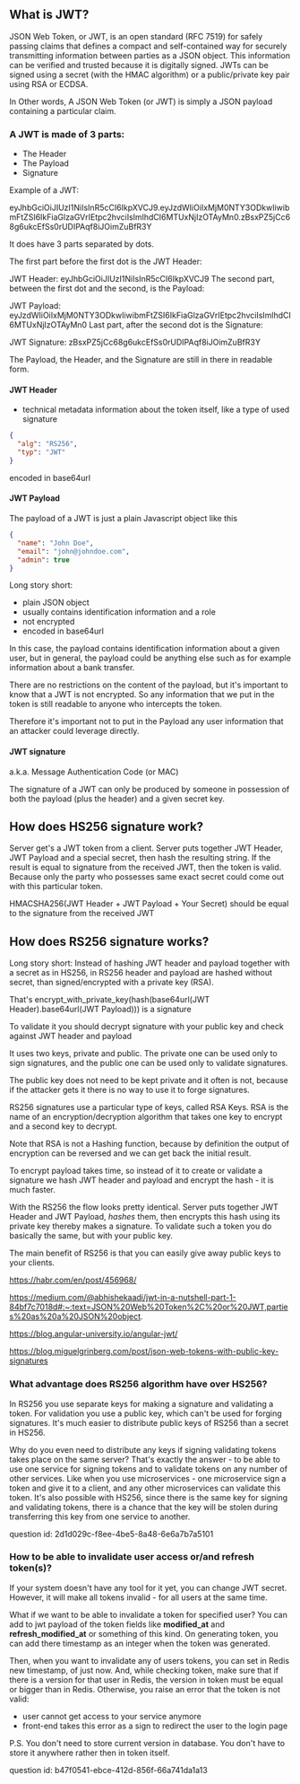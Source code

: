 ## What is JWT?

JSON Web Token, or JWT, is an open standard (RFC 7519) for safely passing claims that defines a 
compact and self-contained way for securely transmitting information between parties as 
a JSON object. This information can be verified and trusted because it is digitally signed. 
JWTs can be signed using a secret (with the HMAC algorithm) or a public/private key pair using 
RSA or ECDSA.

In Other words, A JSON Web Token (or JWT) is simply a JSON payload containing a particular claim.

### A JWT is made of 3 parts:
- The Header
- The Payload
- Signature

Example of a JWT:

eyJhbGciOiJIUzI1NiIsInR5cCI6IkpXVCJ9.eyJzdWIiOiIxMjM0NTY3ODkwIiwibmFtZSI6IkFiaGlzaGVrIEtpc2hvciIsImlhdCI6MTUxNjIzOTAyMn0.zBsxPZ5jCc68g6ukcEfSs0rUDIPAqf8iJOimZuBfR3Y

It does have 3 parts separated by dots.

The first part before the first dot is the JWT Header:

JWT Header:
eyJhbGciOiJIUzI1NiIsInR5cCI6IkpXVCJ9
The second part, between the first dot and the second, is the Payload:

JWT Payload:
eyJzdWIiOiIxMjM0NTY3ODkwIiwibmFtZSI6IkFiaGlzaGVrIEtpc2hvciIsImlhdCI6MTUxNjIzOTAyMn0
Last part, after the second dot is the Signature:

JWT Signature:
zBsxPZ5jCc68g6ukcEfSs0rUDIPAqf8iJOimZuBfR3Y

The Payload, the Header, and the Signature are still in there in readable form.

#### JWT Header

- technical metadata information about the token itself, like a type of used signature
```json
{
  "alg": "RS256",
  "typ": "JWT"
}
```

encoded in base64url

#### JWT Payload
The payload of a JWT is just a plain Javascript object like this
```json
{
  "name": "John Doe",
  "email": "john@johndoe.com",
  "admin": true
}
```
Long story short:
- plain JSON object
- usually contains identification information and a role
- not encrypted
- encoded in base64url

In this case, the payload contains identification information about a given user, but in general, 
the payload could be anything else such as for example information about a bank transfer.

There are no restrictions on the content of the payload, but it's important to know that a JWT is 
not encrypted. So any information that we put in the token is still readable to anyone who 
intercepts the token.

Therefore it's important not to put in the Payload any user information that an attacker could leverage directly.


#### JWT signature
a.k.a. Message Authentication Code (or MAC)

The signature of a JWT can only be produced by someone in possession of both the 
payload (plus the header) and a given secret key.

## How does HS256 signature work?

Server get's a JWT token from a client. Server puts together JWT Header, JWT Payload and a special secret, then
hash the resulting string. If the result is equal to signature from the received JWT, then the token is valid. Because 
only the party who possesses same exact secret could come out with this particular token.

HMACSHA256(JWT Header + JWT Payload + Your Secret) should be equal to the signature from the received JWT

## How does RS256 signature works?

Long story short:
Instead of hashing JWT header and payload together with a secret as in HS256, 
in RS256 header and payload are hashed without secret, than signed/encrypted with a private key (RSA). 

That's encrypt_with_private_key(hash(base64url(JWT Header).base64url(JWT Payload))) is a signature

To validate it you should decrypt signature with your public key and check against JWT header and payload

It uses two keys, private and public. The private one can be used only to sign signatures, and the public one can 
be used only to validate signatures. 

The public key does not need to be kept private and it often is not, because if the attacker gets it there is no way 
to use it to forge signatures.

RS256 signatures use a particular type of keys, called RSA Keys. RSA is the name of an encryption/decryption algorithm 
that takes one key to encrypt and a second key to decrypt.

Note that RSA is not a Hashing function, because by definition the output of encryption can be reversed and we can get 
back the initial result.

To encrypt payload takes time, so instead of it to create or validate a signature we hash JWT header and payload and
encrypt the hash - it is much faster.

With the RS256 the flow looks pretty identical. Server puts together JWT Header and JWT Payload, _hashes_ them, then
encrypts this hash using its private key thereby makes a signature. To validate such a token you do basically the same, 
but with your public key.

The main benefit of RS256 is that you can easily give away public keys to your clients.

https://habr.com/en/post/456968/

https://medium.com/@abhishekaadi/jwt-in-a-nutshell-part-1-84bf7c7018d#:~:text=JSON%20Web%20Token%2C%20or%20JWT,parties%20as%20a%20JSON%20object.

https://blog.angular-university.io/angular-jwt/

https://blog.miguelgrinberg.com/post/json-web-tokens-with-public-key-signatures


### What advantage does RS256 algorithm have over HS256?

In RS256 you use separate keys for making a signature and validating a token. For validation you use a public key, 
which can't be used for forging signatures. It's much easier to distribute public keys of RS256 than a secret in HS256.

Why do you even need to distribute any keys if signing validating tokens takes place on the same server? That's
exactly the answer - to be able to use one service for signing tokens and to validate tokens on any number of other
services. Like when you use microservices - one microservice sign a token and give it to a client, and any other
microservices can validate this token. It's also possible with HS256, since there is the same key for signing and 
validating tokens, there is a chance that the key will be stolen during transferring this key from one service to 
another.

question id: 2d1d029c-f8ee-4be5-8a48-6e6a7b7a5101


### How to be able to invalidate user access or/and refresh token(s)?

If your system doesn't have any tool for it yet, you can change JWT secret.
However, it will make all tokens invalid - for all users at the same time.

What if we want to be able to invalidate a token for specified user?
You can add to jwt payload of the token fields like **modified_at** and
**refresh_modified_at** or something of this kind. On generating token,
you can add there timestamp as an integer when the token was generated.

Then, when you want to invalidate any of users tokens, you can set in 
Redis new timestamp, of just now. And, while checking token, make sure
that if there is a version for that user in Redis, the version in token
must be equal or bigger than in Redis. Otherwise, you raise an error
that the token is not valid:
- user cannot get access to your service anymore
- front-end takes this error as a sign to redirect the user to the login
page

P.S. You don't need to store current version in database. You don't have
to store it anywhere rather then in token itself.

question id: b47f0541-ebce-412d-856f-66a741da1a13